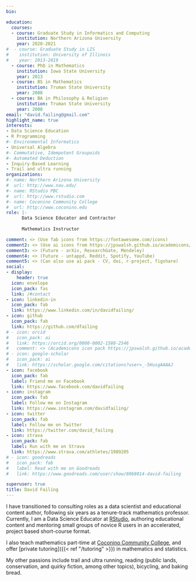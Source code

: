 ```yaml
---
bio: 

education:
  courses:
  - course: Graduate Study in Informatics and Computing
    institution: Northern Arizona University
    year: 2020-2021
#  - course: Graduate Study in LIS
#    institution: University of Illinois
#    year: 2013-2019
  - course: PhD in Mathematics
    institution: Iowa State University
    year: 2013
  - course: BS in Mathematics
    institution: Truman State University
    year: 2008
  - course: BA in Philosophy & Religion
    institution: Truman State University
    year: 2008
email: "david.failing@gmail.com"
highlight_name: true
interests:
- Data Science Education
- R Programming
#- Environmental Informatics
- Universal Algebra
#- Commutative, Idempotent Groupoids
#- Automated Deduction
- Inquiry-Based Learning
- Trail and ultra running
organizations:
#- name: Northern Arizona University
#  url: http://www.nau.edu/
#- name: RStudio PBC
#  url: http://www.rstudio.com
#- name: Coconino Community College
#  url: http://www.coconino.edu
role: |-
      Data Science Educator and Contractor
      
      Mathematics Instructor

comment: <> (Use fab icons from https://fontawesome.com/icons)
comment2: <> (Use ai icons from https://jpswalsh.github.io/academicons/)
comment3: <> (Future - arXiv, ResearchGate, Mendeley)
comment4: <> (Future - untappd, Reddit, Spotify, YouTube)
comment5: <> (Can also use ai pack - CV, doi, r-project, figshare)
social:
- display:
    header: true
  icon: envelope
  icon_pack: fas
  link: /#contact
- icon: linkedin-in
  icon_pack: fab
  link: https://www.linkedin.com/in/davidfailing/
- icon: github
  icon_pack: fab
  link: https://github.com/dfailing
# - icon: orcid
#   icon_pack: ai
#   link: https://orcid.org/0000-0002-1580-2546
#   comment: <> (Academicons icon pack https://jpswalsh.github.io/academicons/)
# - icon: google-scholar
#   icon_pack: ai
#   link: https://scholar.google.com/citations?user=_-5HusgAAAAJ
- icon: facebook
  icon_pack: fab
  label: Friend me on Facebook
  link: https://www.facebook.com/davidfailing
- icon: instagram
  icon_pack: fab
  label: Follow me on Instagram
  link: https://www.instagram.com/davidfailing/
- icon: twitter
  icon_pack: fab
  label: Follow me on Twitter
  link: https://twitter.com/david_failing
- icon: strava
  icon_pack: fab
  label: Run with me on Strava
  link: https://www.strava.com/athletes/1989205
# - icon: goodreads
#   icon_pack: fab
#   label: Read with me on Goodreads
#   link: https://www.goodreads.com/user/show/8068014-david-failing

superuser: true
title: David Failing
---
```


I have transitioned to consulting roles as a data scientist and educational content author, following six years as a tenure-track mathematics professor. Currently, I am a Data Science Educator at [RStudio](http://https://www.rstudio.com/), authoring educational content and mentoring small groups of novice R users in an accelerated, project based short-course format.

I also teach mathematics part-time at [Coconino Community College](https://www.coconino.edu/), and offer [private tutoring]({{< ref "/tutoring" >}}) in mathematics and statistics. 

My other passions include trail and ultra running, reading (public lands, conservation, and quirky fiction, among other topics), bicycling, and baking bread.

<!--I am also a PhD student in [Ecological and Environmental Informatics](https://ecoinfo.nau.edu/) at [Northern Arizona University](https://www.nau.edu), where I am a member of the [Paleoclimate Dynamics Lab](https://www.cefns.nau.edu/~npm4/). My current research involves environmental modeling of dust point sources related to land use and geomorphology.-->

<!--{ {< icon name="download" pack="fas" >}} Download my {{< staticref "media/demo_resume.pdf" "newtab" >}}CV{{< /staticref >}}. -->
